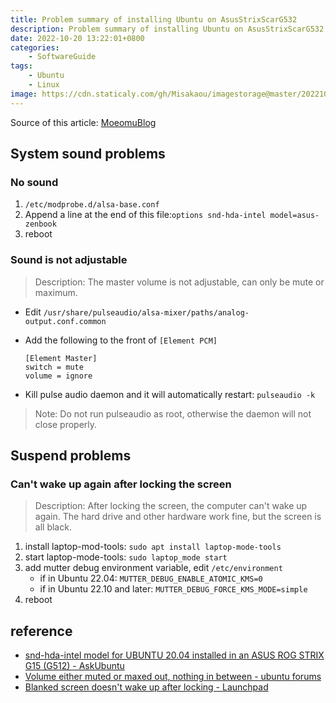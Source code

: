 ```yaml
---
title: Problem summary of installing Ubuntu on AsusStrixScarG532
description: Problem summary of installing Ubuntu on AsusStrixScarG532
date: 2022-10-20 13:22:01+0800
categories:
    - SoftwareGuide
tags:
    - Ubuntu
    - Linux
image: https://cdn.staticaly.com/gh/Misakaou/imagestorage@master/20221020/1880882405-install-Problem,-Ubuntu,-webpage-head-image.g4gmdlq05jc.webp
---
```


Source of this article: [MoeomuBlog](/posts/problem-summary-of-installing-ubuntu-on-asusstrixscarg532/)

## System sound problems

### No sound

1. `/etc/modprobe.d/alsa-base.conf`
2. Append a line at the end of this file:`options snd-hda-intel model=asus-zenbook`
3. reboot

### Sound is not adjustable

> Description: The master volume is not adjustable, can only be mute or maximum.

- Edit `/usr/share/pulseaudio/alsa-mixer/paths/analog-output.conf.common`
- Add the following to the front of `[Element PCM]`

  ```text
  [Element Master]
  switch = mute
  volume = ignore
  ```

- Kill pulse audio daemon and it will automatically restart: `pulseaudio -k`

> Note: Do not run pulseaudio as root, otherwise the daemon will not close properly.

## Suspend problems

### Can't wake up again after locking the screen

> Description: After locking the screen, the computer can't wake up again. The hard drive and other hardware work fine, but the screen is all black.

1. install laptop-mod-tools: `sudo apt install laptop-mode-tools`
2. start laptop-mode-tools: `sudo laptop_mode start`
3. add mutter debug environment variable, edit `/etc/environment`
   - if in Ubuntu 22.04: `MUTTER_DEBUG_ENABLE_ATOMIC_KMS=0`
   - if in Ubuntu 22.10 and later: `MUTTER_DEBUG_FORCE_KMS_MODE=simple`
4. reboot

## reference

- [snd-hda-intel model for UBUNTU 20.04 installed in an ASUS ROG STRIX G15 (G512) - AskUbuntu](https://askubuntu.com/questions/1288054/snd-hda-intel-model-for-ubuntu-20-04-installed-in-an-asus-rog-strix-g15-g512)
- [Volume either muted or maxed out, nothing in between - ubuntu forums](https://ubuntuforums.org/showthread.php?t=2414755)
- [Blanked screen doesn't wake up after locking - Launchpad](https://bugs.launchpad.net/ubuntu/+source/mutter/+bug/1968040)
